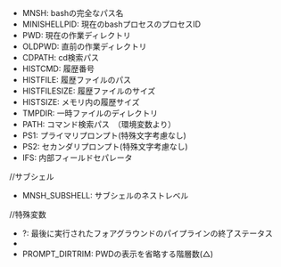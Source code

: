 - MNSH: bashの完全なパス名
- MINISHELLPID: 現在のbashプロセスのプロセスID
- PWD: 現在の作業ディレクトリ
- OLDPWD: 直前の作業ディレクトリ
- CDPATH: cd検索パス
- HISTCMD: 履歴番号
- HISTFILE: 履歴ファイルのパス
- HISTFILESIZE: 履歴ファイルのサイズ
- HISTSIZE: メモリ内の履歴サイズ
- TMPDIR: 一時ファイルのディレクトリ
- PATH: コマンド検索パス　（環境変数より）
- PS1: プライマリプロンプト(特殊文字考慮なし)
- PS2: セカンダリプロンプト(特殊文字考慮なし)
- IFS: 内部フィールドセパレータ

//サブシェル
- MNSH_SUBSHELL: サブシェルのネストレベル

//特殊変数
- ?: 最後に実行されたフォアグラウンドのパイプラインの終了ステータス
- 
- PROMPT_DIRTRIM: PWDの表示を省略する階層数(△)
